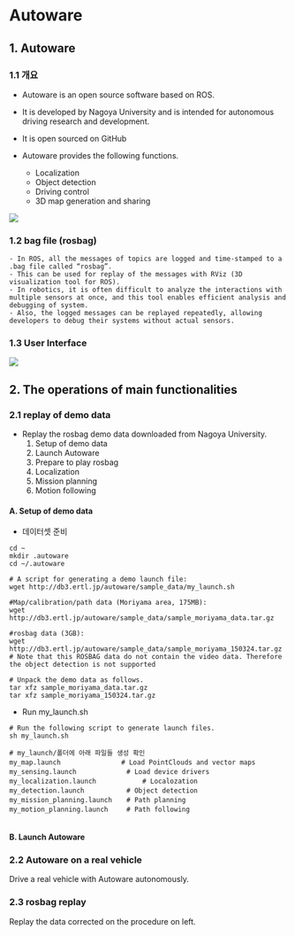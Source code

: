 # Autoware

## 1. Autoware 

### 1.1 개요
- Autoware is an open source software based on ROS. 

- It is developed by Nagoya University and is intended for autonomous driving research and development. 

- It is open sourced on GitHub


- Autoware provides the following functions.
    - Localization
    - Object detection
    - Driving control
    - 3D map generation and sharing


![](https://i.imgur.com/ptfCJXZ.png)

### 1.2 bag file (rosbag)
    - In ROS, all the messages of topics are logged and time-stamped to a .bag file called “rosbag”. 
    - This can be used for replay of the messages with RViz (3D visualization tool for ROS). 
    - In robotics, it is often difficult to analyze the interactions with multiple sensors at once, and this tool enables efficient analysis and debugging of system. 
    - Also, the logged messages can be replayed repeatedly, allowing developers to debug their systems without actual sensors.
    
### 1.3 User Interface
    
![](https://i.imgur.com/smNBB8h.png)


    
    
## 2. The operations of main functionalities 

### 2.1 replay of demo data
- Replay the rosbag demo data downloaded from Nagoya University.
    1. Setup of demo data
    2. Launch Autoware
    3. Prepare to play rosbag
    4. Localization
    5. Mission planning
    6. Motion following
    

#### A. Setup of demo data


- 데이터셋 준비 
```
cd ~
mkdir .autoware
cd ~/.autoware

# A script for generating a demo launch file:
wget http://db3.ertl.jp/autoware/sample_data/my_launch.sh

#Map/calibration/path data (Moriyama area, 175MB):
wget http://db3.ertl.jp/autoware/sample_data/sample_moriyama_data.tar.gz

#rosbag data (3GB):
wget http://db3.ertl.jp/autoware/sample_data/sample_moriyama_150324.tar.gz
# Note that this ROSBAG data do not contain the video data. Therefore the object detection is not supported

# Unpack the demo data as follows.
tar xfz sample_moriyama_data.tar.gz
tar xfz sample_moriyama_150324.tar.gz
```

- Run my_launch.sh
```
# Run the following script to generate launch files.
sh my_launch.sh

# my_launch/폴더에 아래 파일들 생성 확인
my_map.launch		　　　　　# Load PointClouds and vector maps
my_sensing.launch	　        # Load device drivers
my_localization.launch	　        # Localozation
my_detection.launch	　        # Object detection
my_mission_planning.launch	　# Path planning
my_motion_planning.launch	　# Path following


```

#### B. Launch Autoware

### 2.2 Autoware on a real vehicle
Drive a real vehicle with Autoware autonomously.





### 2.3 rosbag replay
Replay the data corrected on the procedure on left.

